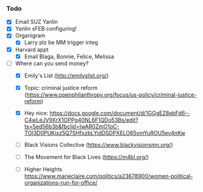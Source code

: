 ### Todo

- [x] Email SUZ Yanlin
- [x] Yanlin sFEB configuring!
- [x] Organigram
  - [x] Larry plz be MM trigger integ
- [x] Harvard appt
  - [x] Email Blaga, Bonnie, Felice, Melissa
- [ ] Where can you send money?
  - [x] Emily's List (http://emilyslist.org/)
  - [x] Topic: criminal justice reform (https://www.openphilanthropy.org/focus/us-policy/criminal-justice-reform)
  - [x] Hey nice: https://docs.google.com/document/d/1GGgEZ8ebFd6--C4wLeJV9XrX1OPPg40NL6F1QDo53Bs/edit?ts=5ed56b3b&fbclid=IwAR0ZmO1oC-TOI3D0PUKixz5Q7SHfxzbLYidDSDPXELO65vmYuROU5ev4nKw
  - [ ] Black Visions Collective (https://www.blackvisionsmn.org/)
  - [ ] The Movement for Black Lives (https://m4bl.org/)
  - [ ] Higher Heights https://www.marieclaire.com/politics/a23678900/women-political-organizations-run-for-office/
  
